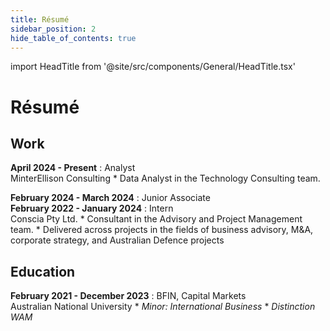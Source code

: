 ```yaml
---
title: Résumé
sidebar_position: 2
hide_table_of_contents: true
---
```


import HeadTitle from '@site/src/components/General/HeadTitle.tsx'

<HeadTitle title="Résumé" />

# Résumé

## **Work**

**April 2024 - Present**
:   Analyst\
    MinterEllison Consulting
    * Data Analyst in the Technology Consulting team.
    
**February 2024 - March 2024**
:   Junior Associate\
**February 2022 - January 2024**
:   Intern\
    Conscia Pty Ltd.
    * Consultant in the Advisory and Project Management team.
    * Delivered across projects in the fields of 
    business advisory, M&A, corporate strategy, and Australian Defence projects


## **Education**

**February 2021 - December 2023**
:   BFIN, Capital Markets\
    Australian National University
    * *Minor: International Business*
    * *Distinction WAM*